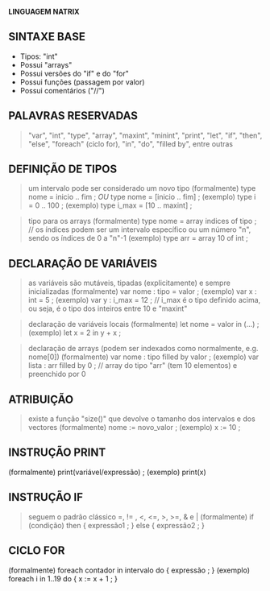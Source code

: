 **LINGUAGEM NATRIX**

## SINTAXE BASE
* Tipos: "int"
* Possui "arrays"
* Possui versões do "if" e do "for"
* Possui funções (passagem por valor)
* Possui comentários ("//")

## PALAVRAS RESERVADAS
> "var", "int", "type", "array", "maxint", "minint", "print", "let", "if", "then", "else", "foreach" (ciclo for), "in", "do", "filled by", entre outras

## DEFINIÇÃO DE TIPOS
> um intervalo pode ser considerado um novo tipo
(formalmente) type nome = inicio .. fim ; *OU* type nome = [inicio .. fim] ;
(exemplo) type i = 0 .. 100 ;
(exemplo) type i_max = [10 .. maxint] ;

> tipo para os arrays
(formalmente) type nome = array indices of tipo ; // os índices podem ser um intervalo específico ou um número "n", sendo os índices de 0 a "n"-1
(exemplo) type arr = array 10 of int ;

## DECLARAÇÃO DE VARIÁVEIS
> as variáveis são mutáveis, tipadas (explicitamente) e sempre inicializadas
(formalmente) var nome : tipo = valor ;
(exemplo) var x : int = 5 ;
(exemplo) var y : i_max = 12 ; // i_max é o tipo definido acima, ou seja, é o tipo dos inteiros entre 10 e "maxint"

> declaração de variáveis locais
(formalmente) let nome = valor in (...) ;
(exemplo) let x = 2 in y + x ;

> declaração de arrays (podem ser indexados como normalmente, e.g. nome[0])
(formalmente) var nome : tipo filled by valor ;
(exemplo) var lista : arr filled by 0 ; // array do tipo "arr" (tem 10 elementos) e preenchido por 0

## ATRIBUIÇÃO
> existe a função "size()" que devolve o tamanho dos intervalos e dos vectores
(formalmente) nome := novo_valor ;
(exemplo) x := 10 ;

## INSTRUÇÃO PRINT
(formalmente) print(variável/expressão) ;
(exemplo) print(x)

## INSTRUÇÃO IF
> seguem o padrão clássico =, != , <, <=, >, >=, & e |
(formalmente) if (condição) then { expressão1 ; }
                            else { expressão2 ; }

## CICLO FOR
(formalmente) foreach contador in intervalo do { expressão ; }
(exemplo) foreach i in 1..19 do { x := x + 1 ; }